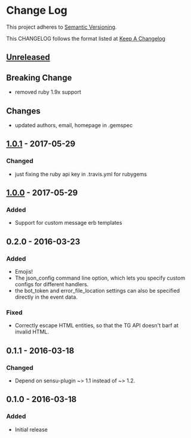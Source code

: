 # Change Log
This project adheres to [Semantic Versioning](http://semver.org/).

This CHANGELOG follows the format listed at [Keep A Changelog](http://keepachangelog.com/)

## [Unreleased]
## Breaking Change
- removed ruby 1.9x support

## Changes
- updated authors, email, homepage in .gemspec
## [1.0.1] - 2017-05-29
### Changed
- just fixing the ruby api key in .travis.yml for rubygems
## [1.0.0] - 2017-05-29
### Added
 - Support for custom message erb templates

## 0.2.0 - 2016-03-23
### Added
 - Emojis!
 - The json_config command line option, which lets you specify custom configs
   for different handlers.
 - the bot_token and error_file_location settings can also be specified
   directly in the event data.

### Fixed
 - Correctly escape HTML entities, so that the TG API doesn't barf at invalid
   HTML.

## 0.1.1 - 2016-03-18
### Changed
 - Depend on sensu-plugin ~> 1.1 instead of ~> 1.2.

## 0.1.0 - 2016-03-18
### Added
- Initial release

[Unreleased]: https://github.com/lagartoflojo/sensu-plugins-telegram/compare/1.0.1...HEAD
[1.0.1]: https://github.com/lagartoflojo/sensu-plugins-telegram/compare/1.0.0...1.0.1
[1.0.0]: https://github.com/lagartoflojo/sensu-plugins-telegram/compare/v0.2.0...1.0.0
[0.2.0]: https://github.com/lagartoflojo/sensu-plugins-telegram/compare/v0.1.1...v0.2.0
[0.1.1]: https://github.com/lagartoflojo/sensu-plugins-telegram/compare/v0.1.0...v0.1.1
